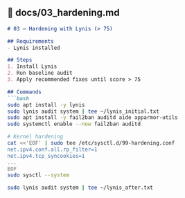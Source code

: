 ## 📂 docs/03_hardening.md
```markdown
# 03 – Hardening with Lynis (> 75)

## Requirements
- Lynis installed

## Steps
1. Install Lynis
2. Run baseline audit
3. Apply recommended fixes until score > 75

## Commands
```bash
sudo apt install -y lynis
sudo lynis audit system | tee ~/lynis_initial.txt
sudo apt install -y fail2ban auditd aide apparmor-utils
sudo systemctl enable --now fail2ban auditd

# Kernel hardening
cat <<'EOF' | sudo tee /etc/sysctl.d/99-hardening.conf
net.ipv4.conf.all.rp_filter=1
net.ipv4.tcp_syncookies=1
...
EOF
sudo sysctl --system

sudo lynis audit system | tee ~/lynis_after.txt
